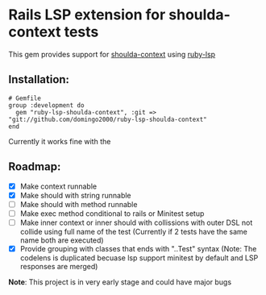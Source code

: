 # Rails LSP extension for shoulda-context tests

This gem provides support for [shoulda-context](https://github.com/thoughtbot/shoulda-context) using [ruby-lsp](https://github.com/Shopify/ruby-lsp/blob/main/lib/rubocop/cop/ruby_lsp/use_register_with_handler_method.rb)

## Installation:

```
# Gemfile
group :development do
  gem "ruby-lsp-shoulda-context", :git => "git://github.com/domingo2000/ruby-lsp-shoulda-context"
end
```

Currently it works fine with the

## Roadmap:

- [x] Make context runnable
- [x] Make should with string runnable
- [ ] Make should with method runnable
- [ ] Make exec method conditional to rails or Minitest setup
- [ ] Make inner context or inner should with collissions with outer DSL not collide using full name of the test (Currently if 2 tests have the same name both are executed)
- [x] Provide grouping with classes that ends with "..Test" syntax (Note: The codelens is duplicated becuase lsp support minitest by default and LSP responses are merged)

**Note**: This project is in very early stage and could have major bugs
